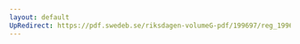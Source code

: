 ```yaml
---
layout: default
UpRedirect: https://pdf.swedeb.se/riksdagen-volumeG-pdf/199697/reg_199697/reg_199697_0221.pdf
---
```


